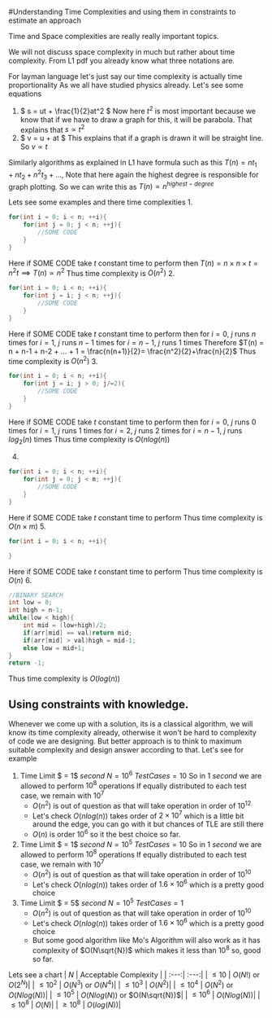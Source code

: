 #Understanding Time Complexities and using them in constraints to estimate an approach

Time and Space complexities are really really important topics.

We will not discuss space complexity in much but rather about time complexity. From L1 pdf you already know what three notations are.

For layman language let's just say our time complexity is actually time proportionality
As we all have studied physics already.
Let's see some equations
1. $ s = ut + \frac{1}{2}at^2 $
   Now here $t^2$ is most important because we know that if we have to draw a graph for this, it will be parabola. That explains that $s \propto t^2$
2. $ v = u + at $
   This explains that if a graph is drawn it will be straight line.
   So $v \propto t$

Similarly algorithms as explained in L1 have formula such as this $T(n) = nt_1 + nt_2 + n^2t_3 + ...$, Note that here again the highest degree is responsible for graph plotting.
So we can write this as $T(n) \propto n^{highest-degree}$

Lets see some examples and there time complexities
1.
```cpp
for(int i = 0; i < n; ++i){
    for(int j = 0; j < n; ++j){
        //SOME CODE
    }
}
```
Here if SOME CODE take $t$ constant time to perform
then $T(n) = n\times n\times t = n^2t \implies T(n) \propto n^2$
Thus time complexity is $O(n^2)$
2.
```cpp
for(int i = 0; i < n; ++i){
    for(int j = i; j < n; ++j){
        //SOME CODE
    }
}
```
Here if SOME CODE take $t$ constant time to perform
then 
for $i = 0$, $j$ runs $n$ times
for $i = 1$, $j$ runs $n-1$ times
for $i = n-1$, $j$ runs $1$ times
Therefore $T(n) = n + n-1 + n-2 + ... + 1 = \frac{n(n+1)}{2}= \frac{n^2}{2}+\frac{n}{2}$
Thus time complexity is $O(n^2)$
3.
```cpp
for(int i = 0; i < n; ++i){
    for(int j = i; j > 0; j/=2){
        //SOME CODE
    }
}
```
Here if SOME CODE take $t$ constant time to perform
then 
for $i = 0$, $j$ runs $0$ times
for $i = 1$, $j$ runs $1$ times
for $i = 2$, $j$ runs $2$ times
for $i = n-1$, $j$ runs $log_2(n)$ times
Thus time complexity is $O(nlog(n))$

4.
```cpp
for(int i = 0; i < n; ++i){
    for(int j = 0; j < m; ++j){
        //SOME CODE
    }
}
```
Here if SOME CODE take $t$ constant time to perform
Thus time complexity is $O(n\times m)$
5.
```cpp
for(int i = 0; i < n; ++i){

}
```
Here if SOME CODE take $t$ constant time to perform
Thus time complexity is $O(n)$
6.
```cpp
//BINARY SEARCH
int low = 0;
int high = n-1;
while(low < high){
    int mid = (low+high)/2;
    if(arr[mid] == val)return mid;
    if(arr[mid] > val)high = mid-1;
    else low = mid+1;
}
return -1;
```
Thus time complexity is $O(log(n))$
## Using constraints with knowledge.
Whenever we come up with a solution, its is a classical algorithm, we will know its time complexity already, otherwise it won't be hard to complexity of code we are designing.
But better approach is to think to maximum suitable complexity and design answer according to that.
Let's see for example
1. Time Limit $ = 1$ $second$
   $N= 10^6$
   $Test Cases = 10$
   So in $1$ $second$ we are allowed to perform $10^8$ operations
   If equally distributed to each test case, we remain with $10^7$
   - $O(n^2)$ is out of question as that will take operation in order of $10^{12}$
   - Let's check $O(nlog(n))$ takes order of $2\times10^7$ which is a little bit around the edge, you can go with it but chances of TLE are still there
    - $O(n)$ is order $10^6$ so it the best choice so far.
2. Time Limit $ = 1$ $second$
   $N= 10^5$
   $Test Cases = 10$
   So in $1$ $second$ we are allowed to perform $10^8$ operations
   If equally distributed to each test case, we remain with $10^7$
   - $O(n^2)$ is out of question as that will take operation in order of $10^{10}$
   - Let's check $O(nlog(n))$ takes order of $1.6\times10^6$ which is a pretty good choice
3. Time Limit $ = 5$ $second$
   $N= 10^5$
   $Test Cases = 1$
   - $O(n^2)$ is out of question as that will take operation in order of $10^{10}$
   - Let's check $O(nlog(n))$ takes order of $1.6\times10^6$ which is a pretty good choice
    - But some good algorithm like Mo's Algorithm will also work as it has complexity of $O(N\sqrt{N})$ which makes it less than $10^8$ so, good so far. 

Lets see a chart 
| $N$ | Acceptable Complexity | 
| :---:| :---:|
| $\leq10$    | $O(N!)$ or $O(2^N)$|
| $\leq10^2$    | $O(N^3)$ or $O(N^4)$|
| $\leq10^3$    | $O(N^2)$|
| $\leq10^4$    | $O(N^2)$ or $O(Nlog(N))$|
| $\leq10^5$    | $O(Nlog(N))$ or $O(N\sqrt{N})$|
| $\leq10^6$    | $O(Nlog(N))$|
| $\leq10^8$    | $O(N)$|
| $\geq10^8$    | $O(log(N))$|